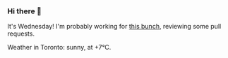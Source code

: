 ### Hi there :wave:

It's Wednesday! I'm probably working for [this bunch](https://github.com/kohofinancial), reviewing some pull requests.

Weather in Toronto: sunny, at +7°C.
